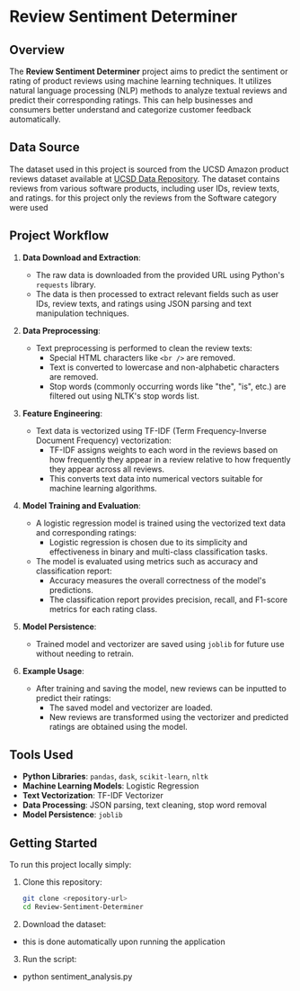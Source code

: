 # Review Sentiment Determiner

## Overview

The **Review Sentiment Determiner** project aims to predict the sentiment or rating of product reviews using machine learning techniques. It utilizes natural language processing (NLP) methods to analyze textual reviews and predict their corresponding ratings. This can help businesses and consumers better understand and categorize customer feedback automatically.

## Data Source

The dataset used in this project is sourced from the UCSD Amazon product reviews dataset available at [UCSD Data Repository](https://datarepo.eng.ucsd.edu/mcauley_group/data/amazon_2023/raw/review_categories/Software.jsonl.gz). The dataset contains reviews from various software products, including user IDs, review texts, and ratings.
for this project only the reviews from the Software category were used
## Project Workflow

1. **Data Download and Extraction**:
   - The raw data is downloaded from the provided URL using Python's `requests` library.
   - The data is then processed to extract relevant fields such as user IDs, review texts, and ratings using JSON parsing and text manipulation techniques.

2. **Data Preprocessing**:
   - Text preprocessing is performed to clean the review texts:
     - Special HTML characters like `<br />` are removed.
     - Text is converted to lowercase and non-alphabetic characters are removed.
     - Stop words (commonly occurring words like "the", "is", etc.) are filtered out using NLTK's stop words list.

3. **Feature Engineering**:
   - Text data is vectorized using TF-IDF (Term Frequency-Inverse Document Frequency) vectorization:
     - TF-IDF assigns weights to each word in the reviews based on how frequently they appear in a review relative to how frequently they appear across all reviews.
     - This converts text data into numerical vectors suitable for machine learning algorithms.

4. **Model Training and Evaluation**:
   - A logistic regression model is trained using the vectorized text data and corresponding ratings:
     - Logistic regression is chosen due to its simplicity and effectiveness in binary and multi-class classification tasks.
   - The model is evaluated using metrics such as accuracy and classification report:
     - Accuracy measures the overall correctness of the model's predictions.
     - The classification report provides precision, recall, and F1-score metrics for each rating class.

5. **Model Persistence**:
   - Trained model and vectorizer are saved using `joblib` for future use without needing to retrain.

6. **Example Usage**:
   - After training and saving the model, new reviews can be inputted to predict their ratings:
     - The saved model and vectorizer are loaded.
     - New reviews are transformed using the vectorizer and predicted ratings are obtained using the model.

## Tools Used

- **Python Libraries**: `pandas`, `dask`, `scikit-learn`, `nltk`
- **Machine Learning Models**: Logistic Regression
- **Text Vectorization**: TF-IDF Vectorizer
- **Data Processing**: JSON parsing, text cleaning, stop word removal
- **Model Persistence**: `joblib`

## Getting Started

To run this project locally simply:

1. Clone this repository:
   ```bash
   git clone <repository-url>
   cd Review-Sentiment-Determiner
2. Download the dataset:
- this is done automatically upon running the application
3. Run the script:
- python sentiment_analysis.py
